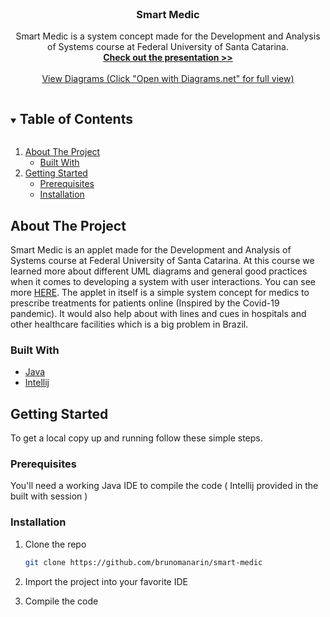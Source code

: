 
<br />
<p align="center">

  <h3 align="center">Smart Medic</h3>

  <p align="center">
    Smart Medic is a system concept made for the Development and Analysis of Systems course at Federal University of Santa Catarina. 
    <br />
    <a href="https://docs.google.com/presentation/d/1MUV7zhiaJu1khmrXslJEIYAem0t9Hh0mvtzOeQJX0FA/edit?usp=sharing"><strong>Check out the presentation >></strong></a>
    <br />
    <br />
    <a href="https://drive.google.com/file/d/1EPG1g6U9kWaB4rW-Mcp5I157GPqa_H7b/view?usp=sharing">View Diagrams (Click "Open with Diagrams.net" for full view)</a>
  </p>
</p>



<!-- TABLE OF CONTENTS -->
<details open="open">
  <summary><h2 style="display: inline-block">Table of Contents</h2></summary>
  <ol>
    <li>
      <a href="#about-the-project">About The Project</a>
      <ul>
        <li><a href="#built-with">Built With</a></li>
      </ul>
    </li>
    <li>
      <a href="#getting-started">Getting Started</a>
      <ul>
        <li><a href="#prerequisites">Prerequisites</a></li>
        <li><a href="#installation">Installation</a></li>
      </ul>
    </li>
  </ol>
</details>



<!-- ABOUT THE PROJECT -->
## About The Project

Smart Medic is an applet made for the Development and Analysis of Systems course at Federal University of Santa Catarina. 
At this course we learned more about different UML diagrams and general good practices when it comes to developing a system with user interactions. You can see more [HERE](https://drive.google.com/file/d/1EPG1g6U9kWaB4rW-Mcp5I157GPqa_H7b/view?usp=sharing).
The applet in itself is a simple system concept for medics to prescribe treatments for patients online (Inspired by the Covid-19 pandemic). It would
also help about with lines and cues in hospitals and other healthcare facilities which is a big problem in Brazil.


### Built With

* [Java](https://www.java.com/)
* [Intellij](https://www.jetbrains.com/idea/)



<!-- GETTING STARTED -->
## Getting Started

To get a local copy up and running follow these simple steps.

### Prerequisites

You'll need a working Java IDE to compile the code ( Intellij provided in the built with session )

### Installation

1. Clone the repo
   ```sh
   git clone https://github.com/brunomanarin/smart-medic
   ```
2. Import the project into your favorite IDE

3. Compile the code

